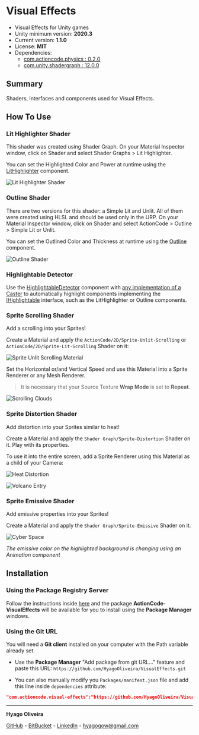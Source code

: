 # Visual Effects

* Visual Effects for Unity games
* Unity minimum version: **2020.3**
* Current version: **1.1.0**
* License: **MIT**
* Dependencies:
	- [com.actioncode.physics : 0.2.0](https://github.com/HyagoOliveira/Physics/tree/0.2.0)
	- [com.unity.shadergraph : 12.0.0](https://docs.unity3d.com/Packages/com.unity.shadergraph@12.0/changelog/CHANGELOG.html)

## Summary

Shaders, interfaces and components used for Visual Effects.

## How To Use

### Lit Highlighter Shader

This shader was created using Shader Graph. On your Material Inspector window, click on Shader and select Shader Graphs > Lit Highlighter.

You can set the Highlighted Color and Power at runtime using the [LitHighlighter](/Runtime/MaterialControllers/LitHighlighter.cs) component.

![Lit Highlighter Shader](/Docs~/LitHighlighterShader.png "Lit Highlighter Shader")

### Outline Shader

There are two versions for this shader: a Simple Lit and Unlit. All of them were created using HLSL and should be used only in the URP. On your Material Inspector window, click on Shader and select ActionCode > Outline > Simple Lit or Unlit.

You can set the Outlined Color and Thickness at runtime using the [Outline](/Runtime/MaterialControllers/Outline.cs) component.

![Outline Shader](/Docs~/OutlineShader.png "Outline Shader")

### Highlightable Detector

Use the [HighlightableDetector](/Runtime/HighlightableDetector.cs) component with [any implementation of a Caster](https://github.com/HyagoOliveira/Physics/tree/main/Runtime/Casters) to automatically highlight components implementing the [IHighlightable](/Runtime/IHighlightable.cs) interface, such as the LitHighlighter or Outline components.

### Sprite Scrolling Shader

Add a scrolling into your Sprites!

Create a Material and apply the `ActionCode/2D/Sprite-Unlit-Scrolling` or `ActionCode/2D/Sprite-Lit-Scrolling` Shader on it:

![Sprite Unlit Scrolling Material](/Docs~/SpriteUnlitScrolling_Material.png "Sprite Unlit Scrolling Material")

Set the Horizontal or/and Vertical Speed and use this Material into a Sprite Renderer or any Mesh Renderer. 

> It is necessary that your Source Texture **Wrap Mode** is set to **Repeat**.

![Scrolling Clouds](/Docs~/ScrollingClouds.gif "Scrolling Clouds")

### Sprite Distortion Shader

Add distortion into your Sprites similar to heat!

Create a Material and apply the `Shader Graph/Sprite-Distortion` Shader on it. Play with its properties.

To use it into the entire screen, add a Sprite Renderer using this Material as a child of your Camera:

![Heat Distortion](/Docs~/HeatDistortion.png "Heat Distortion Game Object")

![Volcano Entry](/Docs~/VolcanoEntry.gif "Volcano Entry")

### Sprite Emissive Shader

Add emissive properties into your Sprites!

Create a Material and apply the `Shader Graph/Sprite-Emissive` Shader on it.

![Cyber Space](/Docs~/CyberSpace.gif "Cyber Space")

_The emissive color on the highlighted background is changing using an Animation component_

## Installation

### Using the Package Registry Server

Follow the instructions inside [here](https://cutt.ly/ukvj1c8) and the package **ActionCode-VisualEffects** 
will be available for you to install using the **Package Manager** windows.

### Using the Git URL

You will need a **Git client** installed on your computer with the Path variable already set. 

- Use the **Package Manager** "Add package from git URL..." feature and paste this URL: `https://github.com/HyagoOliveira/VisualEffects.git`

- You can also manually modify you `Packages/manifest.json` file and add this line inside `dependencies` attribute: 

```json
"com.actioncode.visual-effects":"https://github.com/HyagoOliveira/VisualEffects.git"
```

---

**Hyago Oliveira**

[GitHub](https://github.com/HyagoOliveira) -
[BitBucket](https://bitbucket.org/HyagoGow/) -
[LinkedIn](https://www.linkedin.com/in/hyago-oliveira/) -
<hyagogow@gmail.com>
